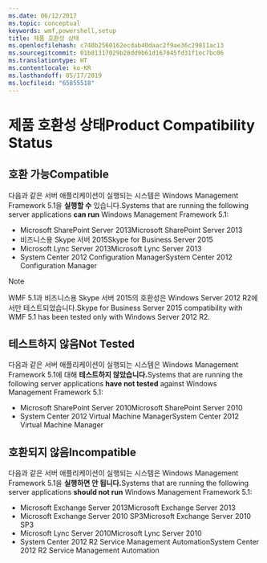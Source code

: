 ```yaml
---
ms.date: 06/12/2017
ms.topic: conceptual
keywords: wmf,powershell,setup
title: 제품 호환성 상태
ms.openlocfilehash: c740b2560162ecdab40daac2f9ae36c29811ac13
ms.sourcegitcommit: 01b81317029b28dd9b61d167045fd31f1ec7bc06
ms.translationtype: HT
ms.contentlocale: ko-KR
ms.lasthandoff: 05/17/2019
ms.locfileid: "65855518"
---
```

# <a name="product-compatibility-status"></a><span data-ttu-id="31f25-103">제품 호환성 상태</span><span class="sxs-lookup"><span data-stu-id="31f25-103">Product Compatibility Status</span></span>

## <a name="compatible"></a><span data-ttu-id="31f25-104">호환 가능</span><span class="sxs-lookup"><span data-stu-id="31f25-104">Compatible</span></span>

<span data-ttu-id="31f25-105">다음과 같은 서버 애플리케이션이 실행되는 시스템은 Windows Management Framework 5.1을 **실행할 수** 있습니다.</span><span class="sxs-lookup"><span data-stu-id="31f25-105">Systems that are running the following server applications **can run** Windows Management Framework 5.1:</span></span>

- <span data-ttu-id="31f25-106">Microsoft SharePoint Server 2013</span><span class="sxs-lookup"><span data-stu-id="31f25-106">Microsoft SharePoint Server 2013</span></span>
- <span data-ttu-id="31f25-107">비즈니스용 Skype 서버 2015</span><span class="sxs-lookup"><span data-stu-id="31f25-107">Skype for Business Server 2015</span></span>
- <span data-ttu-id="31f25-108">Microsoft Lync Server 2013</span><span class="sxs-lookup"><span data-stu-id="31f25-108">Microsoft Lync Server 2013</span></span>
- <span data-ttu-id="31f25-109">System Center 2012 Configuration Manager</span><span class="sxs-lookup"><span data-stu-id="31f25-109">System Center 2012 Configuration Manager</span></span>

> [!NOTE]
> <span data-ttu-id="31f25-110">WMF 5.1과 비즈니스용 Skype 서버 2015의 호환성은 Windows Server 2012 R2에서만 테스트되었습니다.</span><span class="sxs-lookup"><span data-stu-id="31f25-110">Skype for Business Server 2015 compatibility with WMF 5.1 has been tested only with Windows Server 2012 R2.</span></span>

## <a name="not-tested"></a><span data-ttu-id="31f25-111">테스트하지 않음</span><span class="sxs-lookup"><span data-stu-id="31f25-111">Not Tested</span></span>

<span data-ttu-id="31f25-112">다음과 같은 서버 애플리케이션이 실행되는 시스템은 Windows Management Framework 5.1에 대해 **테스트하지 않았습니다.**</span><span class="sxs-lookup"><span data-stu-id="31f25-112">Systems that are running the following server applications **have not tested** against Windows Management Framework 5.1:</span></span>

- <span data-ttu-id="31f25-113">Microsoft SharePoint Server 2010</span><span class="sxs-lookup"><span data-stu-id="31f25-113">Microsoft SharePoint Server 2010</span></span>
- <span data-ttu-id="31f25-114">System Center 2012 Virtual Machine Manager</span><span class="sxs-lookup"><span data-stu-id="31f25-114">System Center 2012 Virtual Machine Manager</span></span>

## <a name="incompatible"></a><span data-ttu-id="31f25-115">호환되지 않음</span><span class="sxs-lookup"><span data-stu-id="31f25-115">Incompatible</span></span>

<span data-ttu-id="31f25-116">다음과 같은 서버 애플리케이션이 실행되는 시스템은 Windows Management Framework 5.1을 **실행하면 안 됩니다.**</span><span class="sxs-lookup"><span data-stu-id="31f25-116">Systems that are running the following server applications **should not run** Windows Management Framework 5.1:</span></span>

- <span data-ttu-id="31f25-117">Microsoft Exchange Server 2013</span><span class="sxs-lookup"><span data-stu-id="31f25-117">Microsoft Exchange Server 2013</span></span>
- <span data-ttu-id="31f25-118">Microsoft Exchange Server 2010 SP3</span><span class="sxs-lookup"><span data-stu-id="31f25-118">Microsoft Exchange Server 2010 SP3</span></span>
- <span data-ttu-id="31f25-119">Microsoft Lync Server 2010</span><span class="sxs-lookup"><span data-stu-id="31f25-119">Microsoft Lync Server 2010</span></span>
- <span data-ttu-id="31f25-120">System Center 2012 R2 Service Management Automation</span><span class="sxs-lookup"><span data-stu-id="31f25-120">System Center 2012 R2 Service Management Automation</span></span>

